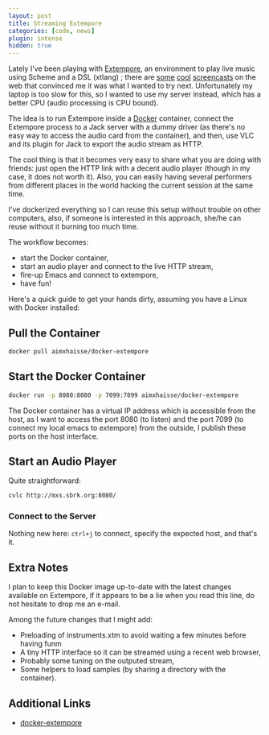 ```yaml
---
layout: post
title: Streaming Extempore
categories: [code, news]
plugin: intense
hidden: true
---
```


Lately I've been playing with
[Extempore](http://extempore.moso.com.au/), an environment to play
live music using Scheme and a DSL (xtlang) ; there are
[some](https://www.youtube.com/watch?v=GSGKEy8vHqg)
[cool](http://benswift.me/2013/12/16/new-screencast-asmodeus-redux/)
[screencasts](http://benswift.me/2014/02/17/new-screencast-another-late-christmas/)
on the web that convinced me it was what I wanted to try
next. Unfortunately my laptop is too slow for this, so I wanted to use
my server instead, which has a better CPU (audio processing is CPU
bound).

The idea is to run Extempore inside a
[Docker](https://www.docker.com/) container, connect the Extempore
process to a Jack server with a dummy driver (as there's no easy way
to access the audio card from the container), and then, use VLC and
its plugin for Jack to export the audio stream as HTTP.

The cool thing is that it becomes very easy to share what you are
doing with friends: just open the HTTP link with a decent audio player
(though in my case, it does not worth it). Also, you can easily having
several performers from different places in the world hacking the
current session at the same time.

I've dockerized everything so I can reuse this setup without trouble
on other computers, also, if someone is interested in this approach,
she/he can reuse without it burning too much time.

The workflow becomes:

* start the Docker container,
* start an audio player and connect to the live HTTP stream,
* fire-up Emacs and connect to extempore,
* have fun!

Here's a quick guide to get your hands dirty, assuming you have a
Linux with Docker installed:

## Pull the Container

```bash
docker pull aimxhaisse/docker-extempore
```

## Start the Docker Container

```bash
docker run -p 8080:8080 -p 7099:7099 aimxhaisse/docker-extempore
```

The Docker container has a virtual IP address which is accessible from
the host, as I want to access the port 8080 (to listen) and the port
7099 (to connect my local emacs to extempore) from the outside, I
publish these ports on the host interface.

## Start an Audio Player

Quite straightforward:

```bash
cvlc http://mxs.sbrk.org:8080/
```

### Connect to the Server

Nothing new here: `ctrl+j` to connect, specify the expected host, and
that's it.

## Extra Notes

I plan to keep this Docker image up-to-date with the latest changes
available on Extempore, if it appears to be a lie when you read this
line, do not hesitate to drop me an e-mail.

Among the future changes that I might add:

* Preloading of instruments.xtm to avoid waiting a few minutes before having funm
* A tiny HTTP interface so it can be streamed using a recent web browser,
* Probably some tuning on the outputed stream,
* Some helpers to load samples (by sharing a directory with the container).

## Additional Links

* [docker-extempore](https://index.docker.io/u/aimxhaisse/docker-extempore/)
